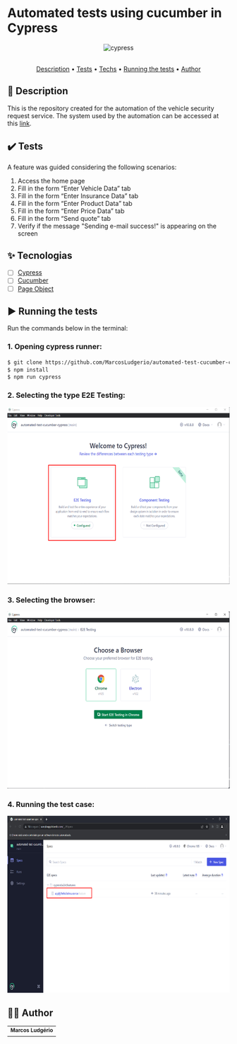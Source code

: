 <div style="display: flex; justify-content:center;">
<h1>  Automated tests using cucumber in Cypress </h1>
</div>
<div style="display: flex; justify-content:center;">
      <img alt="cypress" src="https://cloud.githubusercontent.com/assets/1268976/20607953/d7ae489c-b24a-11e6-9cc4-91c6c74c5e88.png" />
</div>
<br />
<p align="center">
 <a href="#desc">Description</a> •
 <a href="#features">Tests</a> •
 <a href="#tecnologias">Techs</a> • 
 <a href="#executando">Running the tests</a> • 
 <a href="#autor">Author</a>
</p>

<div id="desc"/>

## 📝 Description
This is the repository created for the automation of the vehicle security request service. The system used by the automation can be accessed at this [link](http://sampleapp.tricentis.com/101/app.php).

<div id="features" />

## ✔️ Tests
A feature was guided considering the following scenarios:
1. Access the home page
2. Fill in the form “Enter Vehicle Data” tab
3. Fill in the form “Enter Insurance Data” tab
4. Fill in the form “Enter Product Data” tab
5. Fill in the form “Enter Price Data” tab
6. Fill in the form “Send quote” tab
7. Verify if the message "Sending e-mail success!" is appearing on the screen


<div id="tecnologias"/>

## ✨ Tecnologias

-   [ ] [Cypress](https://www.cypress.io/)
-   [ ] [Cucumber](https://cucumber.io/)
-   [ ] [Page Object](https://selenium-python.readthedocs.io/page-objects.html)
  
<div id="executando" />

## ▶️ Running the tests

Run the commands below in the terminal:

### 1. Opening cypress runner:
```sh
$ git clone https://github.com/MarcosLudgerio/automated-test-cucumber-cypress.git
$ npm install
$ npm run cypress
```
### 2. Selecting the type E2E Testing:

<img src="https://raw.githubusercontent.com/MarcosLudgerio/automated-test-cucumber-cypress/main/screenshots/selecting-type-test.png" alt="Select type text" height="400"/>

### 3. Selecting the browser:
<img src="https://raw.githubusercontent.com/MarcosLudgerio/automated-test-cucumber-cypress/main/screenshots/selecting-browser.png" alt="Select the browser" height="400"/>

### 4. Running the test case:
<img src="https://raw.githubusercontent.com/MarcosLudgerio/automated-test-cucumber-cypress/main/screenshots/running-feature.png" alt="Running a test case" height="400"/>

<div id="autor" />

## 👩‍💻 Author 

<table>
   <tr>
     <td style="display: flex; justify-content:center;">
        <a href="https://github.com/MarcosLudgerio">
         <img style="border-radius: 50%;" src="https://avatars0.githubusercontent.com/u/43012976?s=460&u=1163c04d9f35b577063b3f6550ae520c4dd2f866&v=4" width="100px;" alt=""/>
        </a>
        <br/><sub><b>Marcos Ludgério</b></sub>
     </td>
   </tr>
</table>
